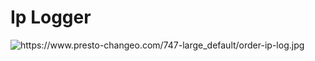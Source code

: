 # Ip Logger

<img src="https://www.presto-changeo.com/747-large_default/order-ip-log.jpg" alt="https://www.presto-changeo.com/747-large_default/order-ip-log.jpg" class="transparent">
